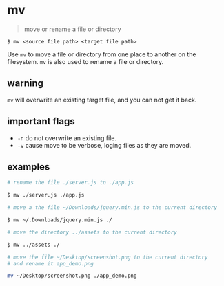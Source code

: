 # mv
> move or rename a file or directory

`$ mv <source file path> <target file path>`  

Use `mv` to move a file or directory from one place to another on the filesystem. `mv` is also used to rename a file or directory.

## warning 
`mv` will overwrite an existing target file, and you can not get it back.

## important flags
* `-n` do not overwrite an existing file.
* `-v` cause move to be verbose, loging files as they are moved.

## examples 
``` sh 
# rename the file ./server.js to ./app.js

$ mv ./server.js ./app.js
```
``` sh
# move a the file ~/Downloads/jquery.min.js to the current directory

$ mv ~/.Downloads/jquery.min.js ./
```
``` sh
# move the directory ../assets to the current directory

$ mv ../assets ./
```
``` sh
# move the file ~/Desktop/screenshot.png to the current directory
# and rename it app_demo.png

mv ~/Desktop/screenshot.png ./app_demo.png
```
